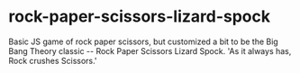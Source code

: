 # rock-paper-scissors-lizard-spock
Basic JS game of rock paper scissors, but customized a bit to be the Big Bang Theory classic -- Rock Paper Scissors Lizard Spock. 'As it always has, Rock crushes Scissors.' 
